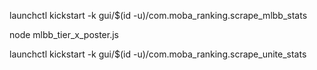 launchctl kickstart -k gui/$(id -u)/com.moba_ranking.scrape_mlbb_stats

node mlbb_tier_x_poster.js

launchctl kickstart -k gui/$(id -u)/com.moba_ranking.scrape_unite_stats